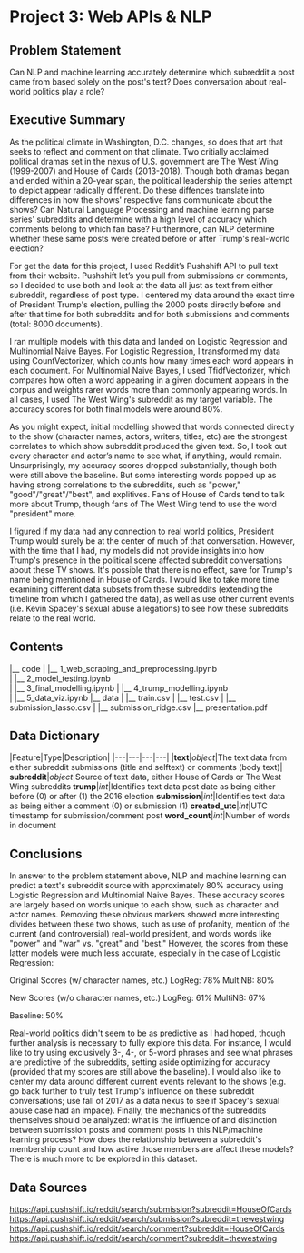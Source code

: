 # Project 3: Web APIs & NLP

## Problem Statement
Can NLP and machine learning accurately determine which subreddit a post came from based solely on the post's text? Does conversation about real-world politics play a role?

## Executive Summary
As the political climate in Washington, D.C. changes, so does that art that seeks to reflect and comment on that climate. Two critially acclaimed political dramas set in the nexus of U.S. government are The West Wing (1999-2007) and House of Cards (2013-2018). Though both dramas began and ended within a 20-year span, the political leadership the series attempt to depict appear radically different. Do these diffences translate into differences in how the shows' respective fans communicate about the shows? Can Natural Language Processing and machine learning parse series' subreddits and determine with a high level of accuracy which comments belong to which fan base? Furthermore, can NLP determine whether these same posts were created before or after Trump's real-world election? 

For get the data for this project, I used Reddit’s Pushshift API to pull text from their website. Pushshift let’s you pull from submissions or comments, so I decided to use both and look at the data all just as text from either subreddit, regardless of post type. I centered my data around the exact time of President Trump's election, pulling the 2000 posts directly before and after that time for both subreddits and for both submissions and comments (total: 8000 documents).

I ran multiple models with this data and landed on Logistic Regression and Multinomial Naive Bayes. For Logistic Regression, I transformed my data using CountVectorizer, which counts how many times each word appears in each document. For Multinomial Naive Bayes, I used TfidfVectorizer, which compares how often a word appearing in a given document appears in the corpus and weights rarer words more than commonly appearing words. In all cases, I used The West Wing's subreddit as my target variable. The accuracy scores for both final models were around 80%.

As you might expect, initial modelling showed that words connected directly to the show (character names, actors, writers, titles, etc) are the strongest correlates to which show subreddit produced the given text. So, I took out every character and actor’s name to see what, if anything, would remain. Unsurprisingly, my accuracy scores dropped substantially, though both were still above the baseline. But some interesting words popped up as having strong correlations to the subreddits, such as "power," "good"/"great"/"best", and explitives. Fans of House of Cards tend to talk more about Trump, though fans of The West Wing tend to use the word "president" more.

I figured if my data had any connection to real world politics, President Trump would surely be at the center of much of that conversation.  However, with the time that I had, my models did not provide insights into how Trump's presence in the political scene affected subreddit conversations about these TV shows. It's possible that there is no effect, save for Trump's name being mentioned in House of Cards. I would like to take more time examining different data subsets from these subreddits (extending the timeline from which I gathered the data), as well as use other current events (i.e. Kevin Spacey's sexual abuse allegations) to see how these subreddits relate to the real world.


## Contents
|__ code
|   |__ 1_web_scraping_and_preprocessing.ipynb   
|   |__ 2_model_testing.ipynb   
|   |__ 3_final_modelling.ipynb
|   |__ 4_trump_modelling.ipynb  
|   |__ 5_data_viz.ipynb
|__ data
|   |__ train.csv
|   |__ test.csv
|   |__ submission_lasso.csv
|   |__ submission_ridge.csv
|__ presentation.pdf


## Data Dictionary

|Feature|Type|Description|
|---|---|---|---|
|**text**|*object*|The text data from either subreddit submissions (title and selftext) or comments (body text)|
**subreddit**|*object*|Source of text data, either House of Cards or The West Wing subreddits
**trump**|*int*|Identifies text data post date as being either before (0) or after (1) the 2016 election
**submission**|*int*|Identifies text data as being either a comment (0) or submission (1)
**created_utc**|*int*|UTC timestamp for submission/comment post
**word_count**|*int*|Number of words in document


## Conclusions
In answer to the problem statement above, NLP and machine learning can predict a text's subreddit source with approximately 80% accuracy using Logistic Regression and Multinomial Naive Bayes. These accuracy scores are largely based on words unique to each show, such as character and actor names. Removing these obvious markers showed more interesting divides between these two shows, such as use of profanity, mention of the current (and controversial) real-world president, and words words like "power" and "war" vs. "great" and "best." However, the scores from these latter models were much less accurate, especially in the case of Logistic Regression:

Original Scores (w/ character names, etc.)
LogReg: 78%
MultiNB: 80%

New Scores (w/o character names, etc.)
LogReg: 61%
MultiNB: 67%

Baseline: 50%

Real-world politics didn't seem to be as predictive as I had hoped, though further analysis is necessary to fully explore this data. For instance, I would like to try using exclusively 3-, 4-, or 5-word phrases and see what phrases are predictive of the subreddits, setting aside optimizing for accuracy (provided that my scores are still above the baseline). I would also like to center my data around different current events relevant to the shows (e.g. go back further to truly test Trump's influence on these subreddit conversations; use fall of 2017 as a data nexus to see if Spacey's sexual abuse case had an impace). Finally, the mechanics of the subreddits themselves should be analyzed: what is the influence of and distinction between submission posts and comment posts in this NLP/machine learning process? How does the relationship between a subreddit's membership count and how active those members are affect these models? There is much more to be explored in this dataset.

## Data Sources

https://api.pushshift.io/reddit/search/submission?subreddit=HouseOfCards
https://api.pushshift.io/reddit/search/submission?subreddit=thewestwing
https://api.pushshift.io/reddit/search/comment?subreddit=HouseOfCards
https://api.pushshift.io/reddit/search/comment?subreddit=thewestwing
